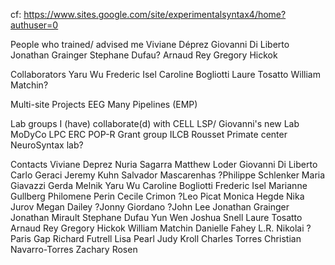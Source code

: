 cf: https://www.sites.google.com/site/experimentalsyntax4/home?authuser=0

People who trained/ advised me
Viviane Déprez
Giovanni Di Liberto
Jonathan Grainger
Stephane Dufau?
Arnaud Rey
Gregory Hickok

Collaborators
Yaru Wu
Frederic Isel
Caroline Bogliotti
Laure Tosatto
William Matchin?

Multi-site Projects
EEG Many Pipelines (EMP)

Lab groups I (have) collaborate(d) with
CELL
LSP/ Giovanni's new Lab
MoDyCo
LPC
ERC POP-R Grant group
ILCB
Rousset Primate center
NeuroSyntax lab?

Contacts
Viviane Deprez
Nuria Sagarra
Matthew Loder
Giovanni Di Liberto
Carlo Geraci
Jeremy Kuhn
Salvador Mascarenhas
?Philippe Schlenker
Maria Giavazzi
Gerda Melnik
Yaru Wu
Caroline Bogliotti
Frederic Isel
Marianne Gullberg
Philomene Perin
Cecile Crimon
?Leo Picat
Monica Hegde
Nika Jurov
Megan Dailey
?Jonny Giordano
?John Lee
Jonathan Grainger
Jonathan Mirault
Stephane Dufau
Yun Wen
Joshua Snell
Laure Tosatto
Arnaud Rey
Gregory Hickok
William Matchin
Danielle Fahey
L.R. Nikolai
?Paris Gap
Richard Futrell
Lisa Pearl
Judy Kroll
Charles Torres
Christian Navarro-Torres
Zachary Rosen
